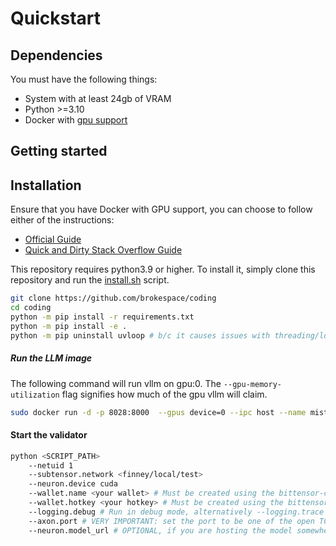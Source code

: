 # Quickstart


## Dependencies

You must have the following things:

- System with at least 24gb of VRAM
- Python >=3.10
- Docker with [gpu support](https://docs.nvidia.com/datacenter/cloud-native/container-toolkit/latest/install-guide.html)

## Getting started


## Installation

Ensure that you have Docker with GPU support, you can choose to follow either of the instructions:

- [Official Guide](https://docs.nvidia.com/datacenter/cloud-native/container-toolkit/latest/install-guide.html) 
- [Quick and Dirty Stack Overflow Guide](https://stackoverflow.com/questions/75118992/docker-error-response-from-daemon-could-not-select-device-driver-with-capab)



This repository requires python3.9 or higher. To install it, simply clone this repository and run the [install.sh](./install.sh) script.
```bash
git clone https://github.com/brokespace/coding
cd coding
python -m pip install -r requirements.txt
python -m pip install -e .
python -m pip uninstall uvloop # b/c it causes issues with threading/loops
```


##### Run the LLM image

The following command will run vllm on gpu:0. The `--gpu-memory-utilization` flag signifies how much of the gpu vllm will claim. 


```bash
sudo docker run -d -p 8028:8000  --gpus device=0 --ipc host --name mistral-instruct docker.io/vllm/vllm-openai:latest --model thesven/Mistral-7B-Instruct-v0.3-GPTQ --max-model-len 8912 --quantization gptq --dtype half --gpu-memory-utilization 0.5
```


#### Start the validator

```bash
python <SCRIPT_PATH>
    --netuid 1
    --subtensor.network <finney/local/test>
    --neuron.device cuda
    --wallet.name <your wallet> # Must be created using the bittensor-cli
    --wallet.hotkey <your hotkey> # Must be created using the bittensor-cli
    --logging.debug # Run in debug mode, alternatively --logging.trace for trace mode
    --axon.port # VERY IMPORTANT: set the port to be one of the open TCP ports on your machine
    --neuron.model_url # OPTIONAL, if you are hosting the model somewhere else other then port 8028
```
